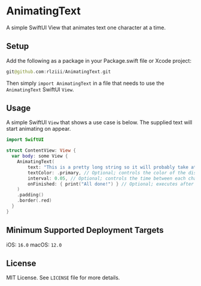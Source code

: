 # AnimatingText

A simple SwiftUI View that animates text one character at a time.

## Setup

Add the following as a package in your Package.swift file or Xcode project:

```swift
git@github.com:rlziii/AnimatingText.git
```

Then simply `import AnimatingText` in a file that needs to use the `AnimatingText` SwiftUI `View`.

## Usage

A simple SwiftUI `View` that shows a use case is below.
The supplied text will start animating on appear.

```swift
import SwiftUI

struct ContentView: View {
  var body: some View {
    AnimatingText(
        text: "This is a pretty long string so it will probably take at least two lines to display the whole thing.",
        textColor: .primary, // Optional; controls the color of the displayed text (default: Color.primary).
        interval: 0.05, // Optional; controls the time between each character displaying (default: 0.05).
        onFinished: { print("All done!") } // Optional; executes after the text is done animating (default: empty closure).
    )
    .padding()
    .border(.red)
  }
}
```

## Minimum Supported Deployment Targets

iOS: `16.0`
macOS: `12.0`

## License

MIT License. See `LICENSE` file for more details.